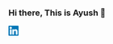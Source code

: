 ### Hi there, This is Ayush 👋

<a href="https://www.linkedin.com/in/ayushaj96/">
  <img align="left" alt="Ayush Jain | Linkedin" width="20px" src="https://raw.githubusercontent.com/Ayushaj96/Ayushaj96/master/assets/linkedin.svg" />
</a>
<!--
**Ayushaj96/Ayushaj96** is a ✨ _special_ ✨ repository because its `README.md` (this file) appears on your GitHub profile.

Here are some ideas to get you started:

- 🔭 I’m currently working on ...
- 🌱 I’m currently learning ...
- 👯 I’m looking to collaborate on ...
- 🤔 I’m looking for help with ...
- 💬 Ask me about ...
- 📫 How to reach me: ...
- 😄 Pronouns: ...
- ⚡ Fun fact: ...
-->

